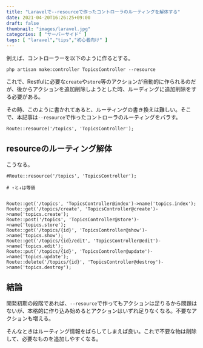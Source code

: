 ```yaml
---
title: "Laravelで--resourceで作ったコントローラのルーティングを解体する"
date: 2021-04-20T16:26:25+09:00
draft: false
thumbnail: "images/laravel.jpg"
categories: [ "サーバーサイド" ]
tags: [ "laravel","tips","初心者向け" ]
---
```


例えば、コントローラーを以下のように作るとする。

    php artisan make:controller TopicsController --resource

これで、Restfulに必要な`create`や`store`等のアクションが自動的に作られるのだが、後からアクションを追加削除しようとした時、ルーディングに追加削除をする必要がある。

その時、このように書かれてあると、ルーティングの書き換えは難しい。そこで、本記事は`--resource`で作ったコントローラのルーティングをバラす。

    Route::resource('/topics', 'TopicsController');

## resourceのルーティング解体

こうなる。


    #Route::resource('/topics', 'TopicsController');

    # ↑と↓は等価


    Route::get('/topics', 'TopicsController@index')->name('topics.index');
    Route::get('/topics/create', 'TopicsController@create')->name('topics.create');
    Route::post('/topics', 'TopicsController@store')->name('topics.store');
    Route::get('/topics/{id}', 'TopicsController@show')->name('topics.show');
    Route::get('/topics/{id}/edit', 'TopicsController@edit')->name('topics.edit');
    Route::put('/topics/{id}', 'TopicsController@update')->name('topics.update');
    Route::delete('/topics/{id}', 'TopicsController@destroy')->name('topics.destroy');


## 結論

開発初期の段階であれば、`--resource`で作ってもアクションは足りるから問題はないが、本格的に作り込み始めるとアクションはいずれ足りなくなる。不要なアクションも増える。

そんなときはルーティング情報をばらしてしまえば良い。これで不要な物は削除して、必要なものを追加しやすくなる。

